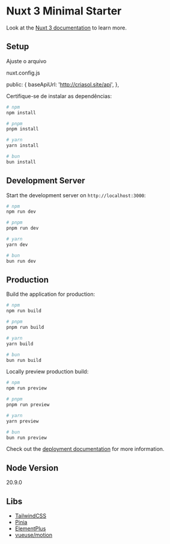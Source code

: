 # Nuxt 3 Minimal Starter

Look at the [Nuxt 3 documentation](https://nuxt.com/docs/getting-started/introduction) to learn more.

## Setup
Ajuste o arquivo

nuxt.config.js

public: {
    baseApiUrl: 'http://criasol.site/api',
},

Certifique-se de instalar as dependências:

```bash
# npm
npm install

# pnpm
pnpm install

# yarn
yarn install

# bun
bun install
```

## Development Server

Start the development server on `http://localhost:3000`:

```bash
# npm
npm run dev

# pnpm
pnpm run dev

# yarn
yarn dev

# bun
bun run dev
```

## Production

Build the application for production:

```bash
# npm
npm run build

# pnpm
pnpm run build

# yarn
yarn build

# bun
bun run build
```

Locally preview production build:

```bash
# npm
npm run preview

# pnpm
pnpm run preview

# yarn
yarn preview

# bun
bun run preview
```

Check out the [deployment documentation](https://nuxt.com/docs/getting-started/deployment) for more information.

## Node Version
20.9.0

## Libs

- [TailwindCSS](https://tailwindcss.nuxtjs.org/)
- [Pinia](https://pinia.vuejs.org/ssr/nuxt.html)
- [ElementPlus](https://nuxt.com/modules/element-plus)
- [vueuse/motion](https://motion.vueuse.org/getting-started/nuxt)

